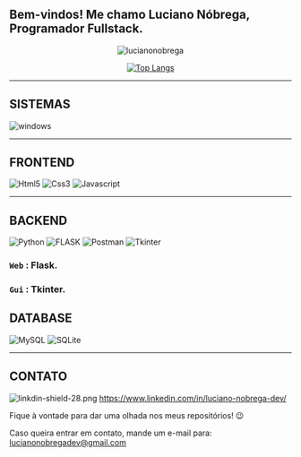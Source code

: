## Bem-vindos! Me chamo Luciano Nóbrega, Programador Fullstack.

<div align="center">

![lucianonobrega](https://github-readme-stats.vercel.app/api?username=lucianonobrega&show_icons=true&theme=radical)

[![Top Langs](https://github-readme-stats.vercel.app/api/top-langs/?username=lucianonobrega)](https://github.com/lucianonobrega/github-readme-stats)

</div>

___
## SISTEMAS

![windows](https://shields.io/badge/Windows--9cf?logo=Windows&style=social)

___
## FRONTEND
![Html5](https://img.shields.io/badge/HTML5-E34F26?style=for-the-badge&logo=html5&logoColor=white)
![Css3](https://img.shields.io/badge/CSS3-1572B6?style=for-the-badge&logo=css3&logoColor=white)
![Javascript](https://img.shields.io/badge/JavaScript-323330?style=for-the-badge&logo=javascript&logoColor=F7DF1E)

___
## BACKEND
![Python](https://img.shields.io/badge/PYTHON-0000FF?style=for-the-badge&logo=python&logoColor=white)
![FLASK](https://img.shields.io/badge/FLASK-323330?style=for-the-badge&logo=flask&logoColor=white)
![Postman](https://img.shields.io/badge/POSTMAN-E34F26?style=for-the-badge&logo=postman&logoColor=white)
![Tkinter](https://img.shields.io/badge/TKINTER-1572B6?style=for-the-badge&logo=tkinter&logoColor=white)

### `Web` : Flask.  
### `Gui` : Tkinter.

## DATABASE
![MySQL](https://img.shields.io/badge/MySQL-07405E?style=for-the-badge&logo=mysql&logoColor=white)
![SQLite](https://img.shields.io/badge/SQLite-07405E?style=for-the-badge&logo=sqlite&logoColor=white)


___
## CONTATO
![linkdin-shield-28.png](https://i.postimg.cc/c4NshDwG/linkdin-shield-28.png)[](https://br.linkedin.com/in/luciano-n%C3%B3brega-dev)
https://www.linkedin.com/in/luciano-nobrega-dev/

Fique à vontade para dar uma olhada nos meus repositórios! 😉

Caso queira entrar em contato, mande um e-mail para: lucianonobregadev@gmail.com
